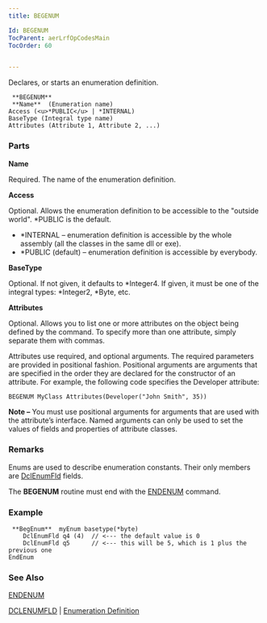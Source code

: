```yaml
---
title: BEGENUM

Id: BEGENUM
TocParent: aerLrfOpCodesMain
TocOrder: 60


---
```


Declares, or starts an enumeration definition. 

```
 **BEGENUM** 
 **Name**  (Enumeration name)
Access (<u>*PUBLIC</u> | *INTERNAL)
BaseType (Integral type name)
Attributes (Attribute 1, Attribute 2, ...)
```


### Parts

**Name** 

Required. The name of the enumeration definition.


**Access** 

Optional. Allows the enumeration definition to be accessible to the "outside world". *PUBLIC is the default. 

- *INTERNAL – enumeration definition is accessible by the whole assembly (all the classes in the same dll or exe).
- *PUBLIC (default) – enumeration definition is accessible by everybody.


**BaseType** 

Optional. If not given, it defaults to *Integer4. If given, it must be one of the integral types: *Integer2, *Byte, etc.


**Attributes** 

Optional. Allows you to list one or more attributes on the object being defined by the command. To specify more than one attribute, simply separate them with commas. 

Attributes use required, and optional arguments. The required parameters are provided in positional fashion. Positional arguments are arguments that are specified in the order they are declared for the constructor of an attribute. For example, the following code specifies the Developer attribute:<br /> 

```
BEGENUM MyClass Attributes(Developer("John Smith", 35))
```
 **Note &#8211;** You must use positional arguments for arguments that are used with the
                attribute’s interface. Named arguments can only be used to set the values of
                fields and properties of attribute classes.


### Remarks
Enums are used to describe enumeration constants. Their only members are [DclEnumFld](DCLENUMFLD.html) fields. 

The **BEGENUM** routine must end with the [ENDENUM](ENDENUM.html) command. 

### Example

```
 **BegEnum**  myEnum basetype(*byte) 
    DclEnumFld q4 (4)  // <--- the default value is 0
    DclEnumFld q5      // <--- this will be 5, which is 1 plus the previous one
EndEnum
```

### See Also
[ENDENUM](ENDENUM.html)

[DCLENUMFLD](DCLENUMFLD.html) | [Enumeration Definition](ecrConEnumerationsOverview.html) 
